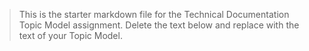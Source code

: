 > This is the starter markdown file for the Technical Documentation Topic Model assignment. Delete the text below and replace with the text of your Topic Model. 